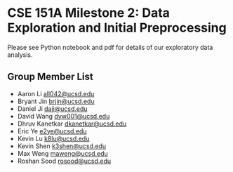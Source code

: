 # CSE 151A Milestone 2: Data Exploration and Initial Preprocessing

Please see Python notebook and pdf for details of our exploratory data analysis. 

## Group Member List
- Aaron Li all042@ucsd.edu
- Bryant Jin brjin@ucsd.edu
- Daniel Ji daji@ucsd.edu
- David Wang dyw001@ucsd.edu
- Dhruv Kanetkar dkanetkar@ucsd.edu
- Eric Ye e2ye@ucsd.edu
- Kevin Lu k8lu@ucsd.edu
- Kevin Shen k3shen@ucsd.edu
- Max Weng maweng@ucsd.edu
- Roshan Sood rosood@ucsd.edu
